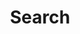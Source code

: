 ---
title: "Search"
slug: "search"
layout: "search"
outputs:
    - html
    - json
menu:
    main:
        identifier: search-page
        weight: -60
        params: 
            icon: search
---